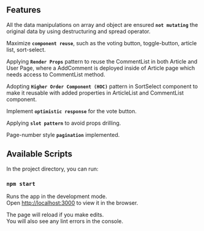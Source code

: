 ## Features

All the data manipulations on array and object are ensured **`not mutating`** the original data by using destructuring and spread operator.

Maximize **`component reuse`**, such as the voting button, toggle-button, article list, sort-select.

Applying **`Render Props`** pattern to reuse the CommentList in both Article and User Page, where a AddComment is deployed inside of Article page which needs access to CommentList method. 

Adopting **`Higher Order Component (HOC)`** pattern in SortSelect component to make it reusable with added properties in ArticleList and CommentList component.

Implement **`optimistic response`** for the vote button.

Applying **`slot pattern`** to avoid props drilling.

Page-number style **`pagination`** implemented.

## Available Scripts

In the project directory, you can run:

### `npm start`

Runs the app in the development mode.<br>
Open [http://localhost:3000](http://localhost:3000) to view it in the browser.

The page will reload if you make edits.<br>
You will also see any lint errors in the console.

